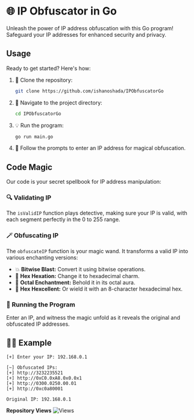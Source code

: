 # 🌐 IP Obfuscator in Go

Unleash the power of IP address obfuscation with this Go program! Safeguard your IP addresses for enhanced security and privacy.


## Usage

Ready to get started? Here's how:

1. 🚀 Clone the repository:
   ```bash
   git clone https://github.com/ishanoshada/IPObfuscatorGo
   ```

2. 📁 Navigate to the project directory:
   ```bash
   cd IPObfuscatorGo
   ```

3. 💡 Run the program:
   ```bash
   go run main.go
   ```

4. 🎯 Follow the prompts to enter an IP address for magical obfuscation.

## Code Magic

Our code is your secret spellbook for IP address manipulation:

### 🔍 Validating IP

The `isValidIP` function plays detective, making sure your IP is valid, with each segment perfectly in the 0 to 255 range.

### 🪄 Obfuscating IP

The `obfuscateIP` function is your magic wand. It transforms a valid IP into various enchanting versions:

- 💥 **Bitwise Blast:** Convert it using bitwise operations.
- 🔮 **Hex Hexation:** Change it to hexadecimal charm.
- 🌟 **Octal Enchantment:** Behold it in its octal aura.
- 🚀 **Hex Hexcellent:** Or wield it with an 8-character hexadecimal hex.

### 🚀 Running the Program

Enter an IP, and witness the magic unfold as it reveals the original and obfuscated IP addresses.

## 🧙‍♂️ Example

```plaintext
[+] Enter your IP: 192.168.0.1

[~] Obfuscated IPs:
[+] http://3232235521
[+] http://0xC0.0xA8.0x0.0x1
[+] http://0300.0250.00.01
[+] http://0xc0a80001

Original IP: 192.168.0.1
```

**Repository Views** ![Views](https://profile-counter.glitch.me/ipobish/count.svg)
